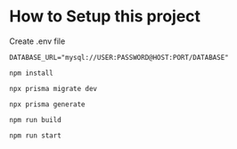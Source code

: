 # How to Setup this project

Create .env file

```
DATABASE_URL="mysql://USER:PASSWORD@HOST:PORT/DATABASE"
```

```shell
npm install

npx prisma migrate dev

npx prisma generate

npm run build

npm run start
```
